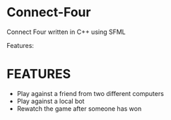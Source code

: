 # Connect-Four
Connect Four written in C++ using SFML

Features:
# FEATURES #
   * Play against a friend from two different computers
   * Play against a local bot
   * Rewatch the game after someone has won
